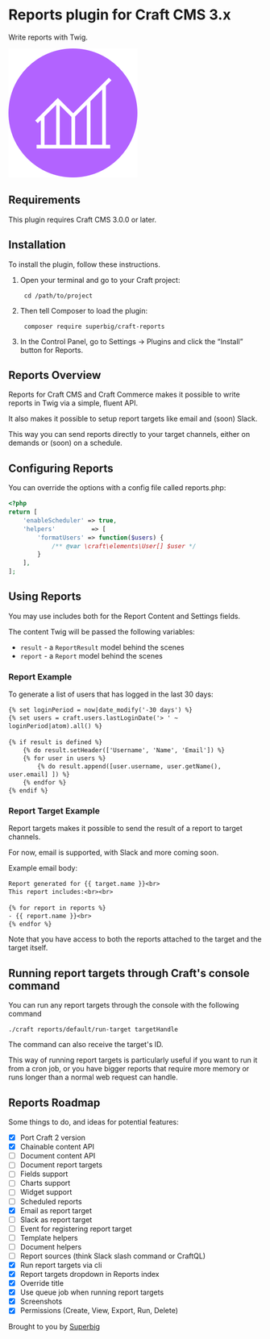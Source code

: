 # Reports plugin for Craft CMS 3.x

Write reports with Twig.

![Icon](resources/icon.png)

## Requirements

This plugin requires Craft CMS 3.0.0 or later.

## Installation

To install the plugin, follow these instructions.

1. Open your terminal and go to your Craft project:

        cd /path/to/project

2. Then tell Composer to load the plugin:

        composer require superbig/craft-reports

3. In the Control Panel, go to Settings → Plugins and click the “Install” button for Reports.

## Reports Overview

Reports for Craft CMS and Craft Commerce makes it possible to write reports in Twig via a simple, fluent API.

It also makes it possible to setup report targets like email and (soon) Slack.

This way you can send reports directly to your target channels, either on demands or (soon) on a schedule.

## Configuring Reports

You can override the options with a config file called reports.php:

```php
<?php
return [
    'enableScheduler' => true,
    'helpers'          => [
        'formatUsers' => function($users) {
            /** @var \craft\elements\User[] $user */
        }
    ],
];
```

## Using Reports

You may use includes both for the Report Content and Settings fields.

The content Twig will be passed the following variables:

- `result` - a `ReportResult` model behind the scenes  
- `report` - a `Report` model behind the scenes

### Report Example

To generate a list of users that has logged in the last 30 days:

```twig
{% set loginPeriod = now|date_modify('-30 days') %}
{% set users = craft.users.lastLoginDate('> ' ~ loginPeriod|atom).all() %}

{% if result is defined %}
    {% do result.setHeader(['Username', 'Name', 'Email']) %}
    {% for user in users %}
        {% do result.append([user.username, user.getName(), user.email] ]) %}
    {% endfor %}
{% endif %}
```

### Report Target Example

Report targets makes it possible to send the result of a report to target channels.

For now, email is supported, with Slack and more coming soon.

Example email body:
```twig
Report generated for {{ target.name }}<br>
This report includes:<br><br>

{% for report in reports %}
- {{ report.name }}<br>
{% endfor %}
```

Note that you have access to both the reports attached to the target and the target itself.

## Running report targets through Craft's console command

You can run any report targets through the console with the following command

```
./craft reports/default/run-target targetHandle
``` 

The command can also receive the target's ID.

This way of running report targets is particularly useful if you want to run it from a cron job, or you have bigger reports that require more memory or runs longer than a normal web request can handle. 

## Reports Roadmap

Some things to do, and ideas for potential features:

- [x] Port Craft 2 version
- [x] Chainable content API
- [ ] Document content API
- [ ] Document report targets
- [ ] Fields support
- [ ] Charts support
- [ ] Widget support
- [ ] Scheduled reports
- [x] Email as report target
- [ ] Slack as report target
- [ ] Event for registering report target
- [ ] Template helpers
- [ ] Document helpers
- [ ] Report sources (think Slack slash command or CraftQL)
- [x] Run report targets via cli
- [x] Report targets dropdown in Reports index
- [x] Override title
- [x] Use queue job when running report targets
- [x] Screenshots
- [x] Permissions (Create, View, Export, Run, Delete)

Brought to you by [Superbig](https://superbig.co)

